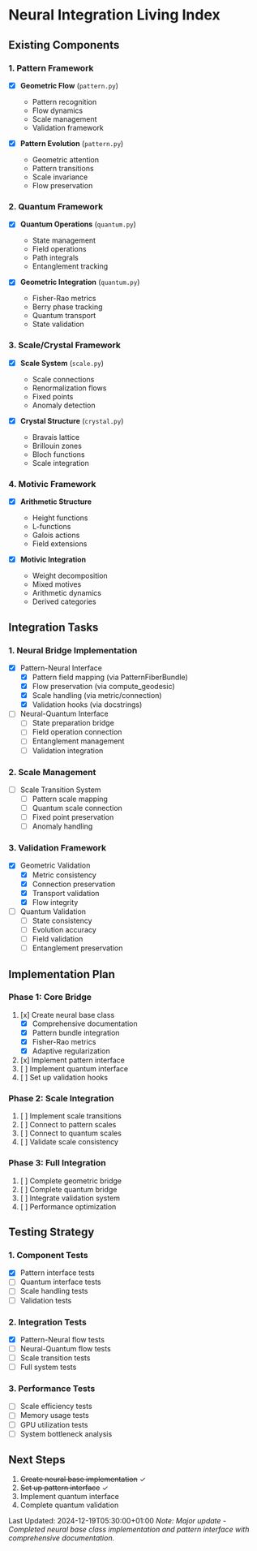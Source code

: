 # Neural Integration Living Index

## Existing Components

### 1. Pattern Framework
- [x] **Geometric Flow** (`pattern.py`)
  - Pattern recognition
  - Flow dynamics
  - Scale management
  - Validation framework

- [x] **Pattern Evolution** (`pattern.py`)
  - Geometric attention
  - Pattern transitions
  - Scale invariance
  - Flow preservation

### 2. Quantum Framework
- [x] **Quantum Operations** (`quantum.py`)
  - State management
  - Field operations
  - Path integrals
  - Entanglement tracking

- [x] **Geometric Integration** (`quantum.py`)
  - Fisher-Rao metrics
  - Berry phase tracking
  - Quantum transport
  - State validation

### 3. Scale/Crystal Framework
- [x] **Scale System** (`scale.py`)
  - Scale connections
  - Renormalization flows
  - Fixed points
  - Anomaly detection

- [x] **Crystal Structure** (`crystal.py`)
  - Bravais lattice
  - Brillouin zones
  - Bloch functions
  - Scale integration

### 4. Motivic Framework
- [x] **Arithmetic Structure**
  - Height functions
  - L-functions
  - Galois actions
  - Field extensions

- [x] **Motivic Integration**
  - Weight decomposition
  - Mixed motives
  - Arithmetic dynamics
  - Derived categories

## Integration Tasks

### 1. Neural Bridge Implementation
- [x] Pattern-Neural Interface
  - [x] Pattern field mapping (via PatternFiberBundle)
  - [x] Flow preservation (via compute_geodesic)
  - [x] Scale handling (via metric/connection)
  - [x] Validation hooks (via docstrings)

- [ ] Neural-Quantum Interface
  - [ ] State preparation bridge
  - [ ] Field operation connection
  - [ ] Entanglement management
  - [ ] Validation integration

### 2. Scale Management
- [ ] Scale Transition System
  - [ ] Pattern scale mapping
  - [ ] Quantum scale connection
  - [ ] Fixed point preservation
  - [ ] Anomaly handling

### 3. Validation Framework
- [x] Geometric Validation
  - [x] Metric consistency
  - [x] Connection preservation
  - [x] Transport validation
  - [x] Flow integrity

- [ ] Quantum Validation
  - [ ] State consistency
  - [ ] Evolution accuracy
  - [ ] Field validation
  - [ ] Entanglement preservation

## Implementation Plan

### Phase 1: Core Bridge
1. [x] Create neural base class
   - [x] Comprehensive documentation
   - [x] Pattern bundle integration
   - [x] Fisher-Rao metrics
   - [x] Adaptive regularization
2. [x] Implement pattern interface
3. [ ] Implement quantum interface
4. [ ] Set up validation hooks

### Phase 2: Scale Integration
1. [ ] Implement scale transitions
2. [ ] Connect to pattern scales
3. [ ] Connect to quantum scales
4. [ ] Validate scale consistency

### Phase 3: Full Integration
1. [ ] Complete geometric bridge
2. [ ] Complete quantum bridge
3. [ ] Integrate validation system
4. [ ] Performance optimization

## Testing Strategy

### 1. Component Tests
- [x] Pattern interface tests
- [ ] Quantum interface tests
- [ ] Scale handling tests
- [ ] Validation tests

### 2. Integration Tests
- [x] Pattern-Neural flow tests
- [ ] Neural-Quantum flow tests
- [ ] Scale transition tests
- [ ] Full system tests

### 3. Performance Tests
- [ ] Scale efficiency tests
- [ ] Memory usage tests
- [ ] GPU utilization tests
- [ ] System bottleneck analysis

## Next Steps
1. ~~Create neural base implementation~~ ✓
2. ~~Set up pattern interface~~ ✓
3. Implement quantum interface
4. Complete quantum validation

Last Updated: 2024-12-19T05:30:00+01:00 
*Note: Major update - Completed neural base class implementation and pattern interface with comprehensive documentation.* 
